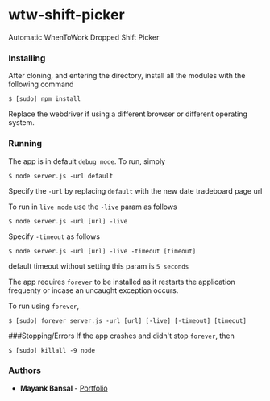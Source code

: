 # wtw-shift-picker
Automatic WhenToWork Dropped Shift Picker

### Installing
After cloning, and entering the directory, install all the modules with the following command
```
$ [sudo] npm install
```
Replace the webdriver if using a different browser or different operating system.

### Running
The app is in default ```debug mode```. To run, simply
```
$ node server.js -url default
```
Specify the ```-url``` by replacing ```default``` with the new date tradeboard page url

To run in ```live mode``` use the ```-live``` param as follows
```
$ node server.js -url [url] -live
```

Specify  ```-timeout``` as follows
```
$ node server.js -url [url] -live -timeout [timeout]
```
default timeout without setting this param is ```5 seconds```

The app requires ```forever``` to be installed as it restarts the application frequenty or incase an uncaught exception occurs.

To run using ```forever```, 
```
$ [sudo] forever server.js -url [url] [-live] [-timeout] [timeout]
```

###Stopping/Errors
If the app crashes and didn't stop ```forever```, then
```
$ [sudo] killall -9 node
```

### Authors
  * **Mayank Bansal** - [Portfolio](https://manky.me)
